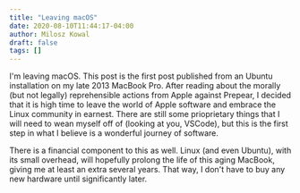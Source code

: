 ```yaml
---
title: "Leaving macOS"
date: 2020-08-10T11:44:17-04:00
author: Milosz Kowal
draft: false
tags: []
---
```


I'm leaving macOS. This post is the first post published from an Ubuntu installation on my late 2013 MacBook Pro. After reading about the morally (but not legally) reprehensible actions from Apple against Prepear, I decided that it is high time to leave the world of Apple software and embrace the Linux community in earnest. There are still some prioprietary things that I will need to wean myself off of (looking at you, VSCode), but this is the first step in what I believe is a wonderful journey of software.

There is a financial component to this as well. Linux (and even Ubuntu), with its small overhead, will hopefully prolong the life of this aging MacBook, giving me at least an extra several years. That way, I don't have to buy any new hardware until significantly later.
